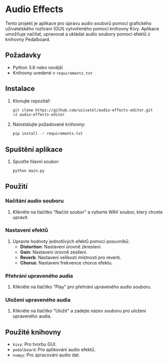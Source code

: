 # Audio Effects 

Tento projekt je aplikace pro úpravu audio souborů pomocí grafického uživatelského rozhraní (GUI) vytvořeného pomocí knihovny Kivy. Aplikace umožňuje načítat, upravovat a ukládat audio soubory pomocí efektů z knihovny Pedalboard.

## Požadavky

- Python 3.6 nebo novější
- Knihovny uvedené v `requirements.txt`

## Instalace

1. Klonujte repozitář:
    ```sh
    git clone https://github.com/uzivatel/audio-effects-editor.git
    cd audio-effects-editor
    ```

2. Nainstalujte požadované knihovny:
    ```sh
    pip install -r requirements.txt
    ```

## Spuštění aplikace

1. Spusťte hlavní soubor:
    ```sh
    python main.py
    ```

## Použití

### Načítání audio souboru

1. Klikněte na tlačítko "Načíst soubor" a vyberte WAV soubor, který chcete upravit.

### Nastavení efektů

1. Upravte hodnoty jednotlivých efektů pomocí posuvníků:
    - **Distortion**: Nastavení úrovně zkreslení.
    - **Gain**: Nastavení úrovně zesílení.
    - **Reverb**: Nastavení velikosti místnosti pro reverb.
    - **Chorus**: Nastavení frekvence chorus efektu.

### Přehrání upraveného audia

1. Klikněte na tlačítko "Play" pro přehrání upraveného audio souboru.

### Uložení upraveného audia

1. Klikněte na tlačítko "Uložit" a zadejte název souboru pro uložení upraveného audia.

## Použité knihovny

- `kivy`: Pro tvorbu GUI.
- `pedalboard`: Pro aplikování audio efektů.
- `numpy`: Pro zpracování audio dat.



